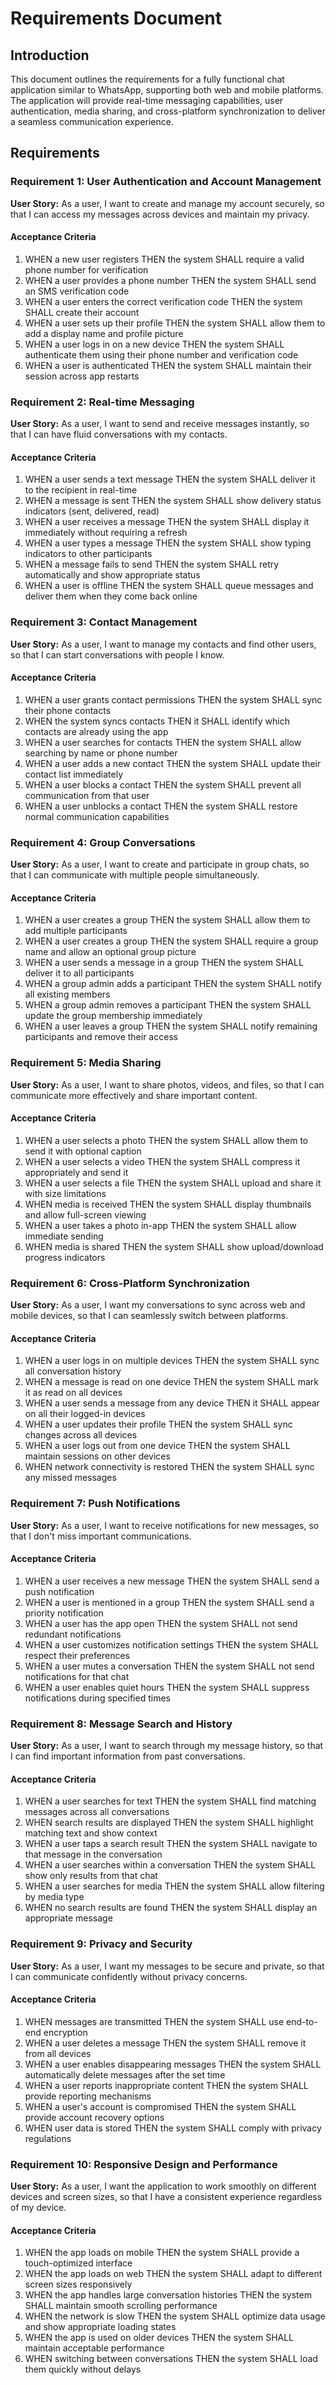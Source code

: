 # Requirements Document

## Introduction

This document outlines the requirements for a fully functional chat application similar to WhatsApp, supporting both web and mobile platforms. The application will provide real-time messaging capabilities, user authentication, media sharing, and cross-platform synchronization to deliver a seamless communication experience.

## Requirements

### Requirement 1: User Authentication and Account Management

**User Story:** As a user, I want to create and manage my account securely, so that I can access my messages across devices and maintain my privacy.

#### Acceptance Criteria

1. WHEN a new user registers THEN the system SHALL require a valid phone number for verification
2. WHEN a user provides a phone number THEN the system SHALL send an SMS verification code
3. WHEN a user enters the correct verification code THEN the system SHALL create their account
4. WHEN a user sets up their profile THEN the system SHALL allow them to add a display name and profile picture
5. WHEN a user logs in on a new device THEN the system SHALL authenticate them using their phone number and verification code
6. WHEN a user is authenticated THEN the system SHALL maintain their session across app restarts

### Requirement 2: Real-time Messaging

**User Story:** As a user, I want to send and receive messages instantly, so that I can have fluid conversations with my contacts.

#### Acceptance Criteria

1. WHEN a user sends a text message THEN the system SHALL deliver it to the recipient in real-time
2. WHEN a message is sent THEN the system SHALL show delivery status indicators (sent, delivered, read)
3. WHEN a user receives a message THEN the system SHALL display it immediately without requiring a refresh
4. WHEN a user types a message THEN the system SHALL show typing indicators to other participants
5. WHEN a message fails to send THEN the system SHALL retry automatically and show appropriate status
6. WHEN a user is offline THEN the system SHALL queue messages and deliver them when they come back online

### Requirement 3: Contact Management

**User Story:** As a user, I want to manage my contacts and find other users, so that I can start conversations with people I know.

#### Acceptance Criteria

1. WHEN a user grants contact permissions THEN the system SHALL sync their phone contacts
2. WHEN the system syncs contacts THEN it SHALL identify which contacts are already using the app
3. WHEN a user searches for contacts THEN the system SHALL allow searching by name or phone number
4. WHEN a user adds a new contact THEN the system SHALL update their contact list immediately
5. WHEN a user blocks a contact THEN the system SHALL prevent all communication from that user
6. WHEN a user unblocks a contact THEN the system SHALL restore normal communication capabilities

### Requirement 4: Group Conversations

**User Story:** As a user, I want to create and participate in group chats, so that I can communicate with multiple people simultaneously.

#### Acceptance Criteria

1. WHEN a user creates a group THEN the system SHALL allow them to add multiple participants
2. WHEN a user creates a group THEN the system SHALL require a group name and allow an optional group picture
3. WHEN a user sends a message in a group THEN the system SHALL deliver it to all participants
4. WHEN a group admin adds a participant THEN the system SHALL notify all existing members
5. WHEN a group admin removes a participant THEN the system SHALL update the group membership immediately
6. WHEN a user leaves a group THEN the system SHALL notify remaining participants and remove their access

### Requirement 5: Media Sharing

**User Story:** As a user, I want to share photos, videos, and files, so that I can communicate more effectively and share important content.

#### Acceptance Criteria

1. WHEN a user selects a photo THEN the system SHALL allow them to send it with optional caption
2. WHEN a user selects a video THEN the system SHALL compress it appropriately and send it
3. WHEN a user selects a file THEN the system SHALL upload and share it with size limitations
4. WHEN media is received THEN the system SHALL display thumbnails and allow full-screen viewing
5. WHEN a user takes a photo in-app THEN the system SHALL allow immediate sending
6. WHEN media is shared THEN the system SHALL show upload/download progress indicators

### Requirement 6: Cross-Platform Synchronization

**User Story:** As a user, I want my conversations to sync across web and mobile devices, so that I can seamlessly switch between platforms.

#### Acceptance Criteria

1. WHEN a user logs in on multiple devices THEN the system SHALL sync all conversation history
2. WHEN a message is read on one device THEN the system SHALL mark it as read on all devices
3. WHEN a user sends a message from any device THEN it SHALL appear on all their logged-in devices
4. WHEN a user updates their profile THEN the system SHALL sync changes across all devices
5. WHEN a user logs out from one device THEN the system SHALL maintain sessions on other devices
6. WHEN network connectivity is restored THEN the system SHALL sync any missed messages

### Requirement 7: Push Notifications

**User Story:** As a user, I want to receive notifications for new messages, so that I don't miss important communications.

#### Acceptance Criteria

1. WHEN a user receives a new message THEN the system SHALL send a push notification
2. WHEN a user is mentioned in a group THEN the system SHALL send a priority notification
3. WHEN a user has the app open THEN the system SHALL not send redundant notifications
4. WHEN a user customizes notification settings THEN the system SHALL respect their preferences
5. WHEN a user mutes a conversation THEN the system SHALL not send notifications for that chat
6. WHEN a user enables quiet hours THEN the system SHALL suppress notifications during specified times

### Requirement 8: Message Search and History

**User Story:** As a user, I want to search through my message history, so that I can find important information from past conversations.

#### Acceptance Criteria

1. WHEN a user searches for text THEN the system SHALL find matching messages across all conversations
2. WHEN search results are displayed THEN the system SHALL highlight matching text and show context
3. WHEN a user taps a search result THEN the system SHALL navigate to that message in the conversation
4. WHEN a user searches within a conversation THEN the system SHALL show only results from that chat
5. WHEN a user searches for media THEN the system SHALL allow filtering by media type
6. WHEN no search results are found THEN the system SHALL display an appropriate message

### Requirement 9: Privacy and Security

**User Story:** As a user, I want my messages to be secure and private, so that I can communicate confidently without privacy concerns.

#### Acceptance Criteria

1. WHEN messages are transmitted THEN the system SHALL use end-to-end encryption
2. WHEN a user deletes a message THEN the system SHALL remove it from all devices
3. WHEN a user enables disappearing messages THEN the system SHALL automatically delete messages after the set time
4. WHEN a user reports inappropriate content THEN the system SHALL provide reporting mechanisms
5. WHEN a user's account is compromised THEN the system SHALL provide account recovery options
6. WHEN user data is stored THEN the system SHALL comply with privacy regulations

### Requirement 10: Responsive Design and Performance

**User Story:** As a user, I want the application to work smoothly on different devices and screen sizes, so that I have a consistent experience regardless of my device.

#### Acceptance Criteria

1. WHEN the app loads on mobile THEN the system SHALL provide a touch-optimized interface
2. WHEN the app loads on web THEN the system SHALL adapt to different screen sizes responsively
3. WHEN the app handles large conversation histories THEN the system SHALL maintain smooth scrolling performance
4. WHEN the network is slow THEN the system SHALL optimize data usage and show appropriate loading states
5. WHEN the app is used on older devices THEN the system SHALL maintain acceptable performance
6. WHEN switching between conversations THEN the system SHALL load them quickly without delays